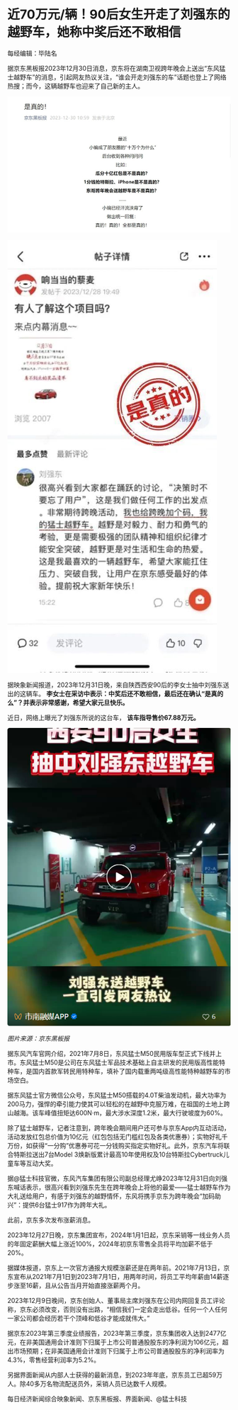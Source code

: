 # 近70万元/辆！90后女生开走了刘强东的越野车，她称中奖后还不敢相信

每经编辑：毕陆名

据京东黑板报2023年12月30日消息，京东将在湖南卫视跨年晚会上送出“东风猛士越野车”的消息，引起网友热议关注，“谁会开走刘强东的车”话题也登上了网络热搜；而今，这辆越野车也迎来了自己新的主人。

![0d921948df401f4f95b379582901206f.jpg](https://raw.githubusercontent.com/qqhsx/qqnews_image/main/2024/01/01/近70万元_辆！90后女生开走了刘强东的越野车，她称中奖后还不敢相信/0d921948df401f4f95b379582901206f.jpg)

![97110370621d16b54ddc0085a08a78bd.jpg](https://raw.githubusercontent.com/qqhsx/qqnews_image/main/2024/01/01/近70万元_辆！90后女生开走了刘强东的越野车，她称中奖后还不敢相信/97110370621d16b54ddc0085a08a78bd.jpg)

据映象新闻报道，2023年12月31日晚，来自陕西西安90后的李女士抽中刘强东送出的这辆车。
**李女士在采访中表示：中奖后还不敢相信，最后还在确认“是真的么”？并表示非常感谢，希望大家元旦快乐。**

近日，网络上曝光了刘强东所说的这台车， **该车指导售价67.88万元。**

![968af8e1cd41cde8437d21524e559cce.jpg](https://raw.githubusercontent.com/qqhsx/qqnews_image/main/2024/01/01/近70万元_辆！90后女生开走了刘强东的越野车，她称中奖后还不敢相信/968af8e1cd41cde8437d21524e559cce.jpg)

_图片来源：京东黑板报_

据东风汽车官网介绍，2021年7月8日，东风猛士M50民用版车型正式下线并上市。东风猛士M50是公司在东风猛士军品技术基础上自主研发的民用版高性能特种车，是国内首款军转民用特种车，填补了国内载重两吨级高性能特种越野车的市场空白。

据东风猛士官方微信公众号，东风猛士M50搭载的4.0T柴油发动机，最大功率为200马力，强悍的牵引能力使其可以轻松的在越野中克服万难，在祖国的土地上跨山越海。该车峰值扭矩达600N·m，最大涉水深度1.2米，最大行驶坡度为60%。

除了猛士越野车，记者注意到，跨年晚会期间用户还可参与京东App内互动活动，活动发放红包总价值为10亿元（红包包括无门槛红包及各类优惠券）；实物好礼千万份，如获得“一分购”优惠券可花一分钱购买指定实物好礼。此外，京东汽车将联合特斯拉送出7台Model
3焕新版累计最高10年使用权及10台特斯拉Cybertruck儿童车等互动大奖。

据@猛士科技官微，东风汽车集团有限公司副总经理尤峥2023年12月31日向刘强东喊话表示，很高兴看到刘强东先生在跨年晚会上将他的最爱——猛士越野车作为大礼送给用户，有感于刘强东的越野情怀，东风将携手京东为跨年晚会“加码助兴”：提供6台猛士917作为跨年大礼。

此前，京东多次发布涨薪消息。

2023年12月27日晚，京东集团宣布，2024年1月1日起，京东采销等一线业务人员的年固定薪酬大幅上涨近100%，2024年初京东零售全员将平均加薪不低于20%。

据媒体报道，京东上一次官方通报大规模涨薪还是在两年前。2021年7月13日，京东宣布从2021年7月1日到2023年7月1日，用两年时间，将员工平均年薪由14薪逐步涨至16薪，且从公告当月开始直接涨薪两个月。

2023年12月9日晚间，京东创始人、董事局主席刘强东在公司内网回复员工评论称，京东必须改变，否则没有出路，“相信我们一定会走出低谷。任何一个人任何一家公司都会经历若干个顶峰和低谷才能成就伟大。”

据京东2023年第三季度业绩报告，2023年第三季度，京东集团收入达到2477亿元，在非美国通用会计准则下归属于上市公司普通股股东的净利润为106亿元，超出市场预期；在非美国通用会计准则下归属于上市公司普通股股东的净利润率为4.3%，零售经营利润率为5.2%。

另据界面新闻从内部人士获得的最新消息，到2023年年底，京东员工已超59万人。除40多万名物流配送员外，采销人员已达数千人规模。

每日经济新闻综合映象新闻、京东黑板报、界面新闻、@猛士科技

